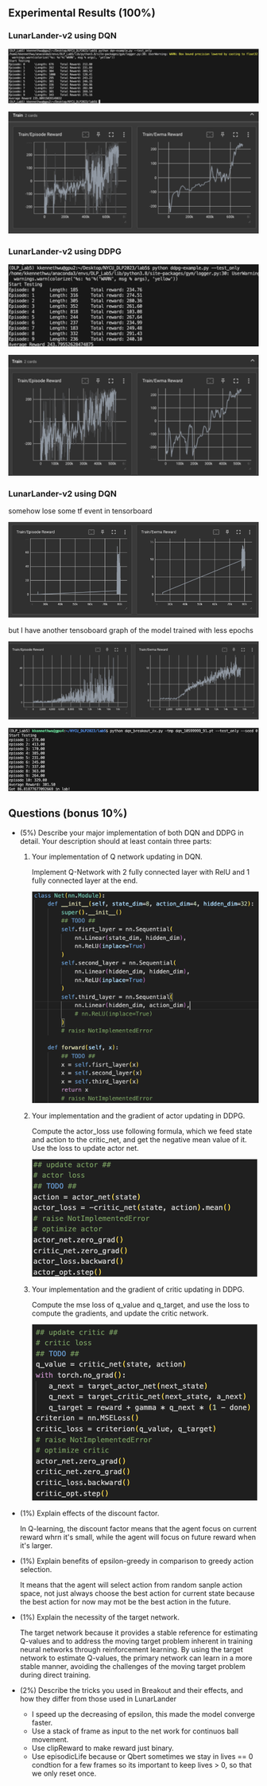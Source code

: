 ## Experimental Results (100%)
### LunarLander-v2 using DQN

![Alt text](screenshots/dqn-lunar.png)

![Alt text](screenshots/dqn-lunar-tensorboard.png)

### LunarLander-v2 using DDPG

![Alt text](screenshots/ddpg-lunar.png)

![Alt text](screenshots/ddpg-lunar-tensorboard.png)

### LunarLander-v2 using DQN
somehow lose some tf event in tensorboard

![Alt text](screenshots/dqn-breakout-weird.png)

but I have another tensoboard graph of the model trained with less epochs

![Alt text](screenshots/dqn-breakout-less-epoch.png)


![Alt text](screenshots/dqn-breakout.png)

## Questions (bonus 10%)
* (5%) Describe your major implementation of both DQN and DDPG in detail. Your description should at least contain three parts:
    1. Your implementation of Q network updating in DQN.
        
        Implement Q-Network with 2 fully connected layer with RelU and 1 fully connected layer at the end. 

        ![Alt text](screenshots/Q-network.png)
    
    2. Your implementation and the gradient of actor updating in DDPG.

        Compute the actor_loss use following formula, which we feed state and action to the critic_net, and get the negative mean value of it. Use the loss to update actor net.

        ![Alt text](screenshots/actor.png)

    3. Your implementation and the gradient of critic updating in DDPG.
        
        Compute the mse loss of q_value and q_target, and use the loss to compute the gradients, and update the critic network.

        ![Alt text](screenshots/critic.png)

* (1%) Explain effects of the discount factor. 

    In Q-learning, the discount factor means that the agent focus on current reward whrn it's small, while the agent will focus on future reward when it's larger.

* (1%) Explain benefits of epsilon-greedy in comparison to greedy action selection. 

    It means that the agent will select action from random sanple action space, not just always choose the best action for current state because the best action for now may mot be the best action in the future. 

* (1%) Explain the necessity of the target network. 

    The target network because it provides a stable reference for estimating Q-values and to address the moving target problem inherent in training neural networks through reinforcement learning. By using the target network to estimate Q-values, the primary network can learn in a more stable manner, avoiding the challenges of the moving target problem during direct training.

* (2%) Describe the tricks you used in Breakout and their effects, and how they differ from those used in LunarLander

    * I speed up the decreasing of epsilon, this made the model converge faster. 
    * Use a stack of frame as input to the net work for continuos ball movement.
    * Use clipReward to make reward just binary.
    * Use episodicLife because or Qbert sometimes we stay in lives == 0 condtion for a few frames so its important to keep lives > 0, so that we only reset once.